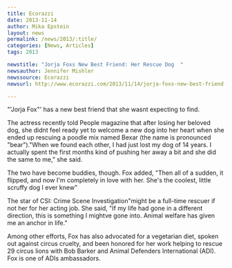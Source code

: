 ```yaml
---
title: Ecorazzi
date: 2013-11-14
author: Mika Epstein
layout: news
permalink: /news/2013/:title/
categories: [News, Articles]
tags: 2013

newstitle: "Jorja Foxs New Best Friend: Her Rescue Dog  "
newsauthor: Jennifer Mishler  
newssource: Ecorazzi  
newsurl: http://www.ecorazzi.com/2013/11/14/jorja-foxs-new-best-friend-her-rescue-dog/  

---
```


"'Jorja Fox"' has a new best friend that she wasnt expecting to find.

The actress recently told People magazine that after losing her beloved dog, she didnt feel ready yet to welcome a new dog into her heart when she ended up rescuing a poodle mix named Bexar (the name is pronounced "bear")."When we found each other, I had just lost my dog of 14 years. I actually spent the first months kind of pushing her away a bit and she did the same to me," she said.

The two have become buddies, though. Fox added, "Then all of a sudden, it flipped, and now I'm completely in love with her. She's the coolest, little scruffy dog I ever knew"

The star of CSI: Crime Scene Investigation"might be a full-time rescuer if not her for her acting job. She said, "If my life had gone in a different direction, this is something I mightve gone into. Animal welfare has given me an anchor in life."

Among other efforts, Fox has also advocated for a vegetarian diet, spoken out against circus cruelty, and been honored for her work helping to rescue 29 circus lions with Bob Barker and Animal Defenders International (ADI). Fox is one of ADIs ambassadors.

